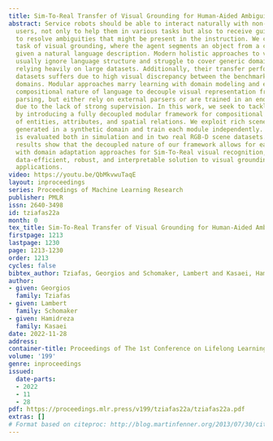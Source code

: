 ```yaml
---
title: Sim-To-Real Transfer of Visual Grounding for Human-Aided Ambiguity Resolution
abstract: Service robots should be able to interact naturally with non-expert human
  users, not only to help them in various tasks but also to receive guidance in order
  to resolve ambiguities that might be present in the instruction. We consider the
  task of visual grounding, where the agent segments an object from a crowded scene
  given a natural language description. Modern holistic approaches to visual grounding
  usually ignore language structure and struggle to cover generic domains, therefore
  relying heavily on large datasets. Additionally, their transfer performance in RGB-D
  datasets suffers due to high visual discrepancy between the benchmark and the target
  domains. Modular approaches marry learning with domain modeling and exploit the
  compositional nature of language to decouple visual representation from language
  parsing, but either rely on external parsers or are trained in an end-to-end fashion
  due to the lack of strong supervision. In this work, we seek to tackle these limitations
  by introducing a fully decoupled modular framework for compositional visual grounding
  of entities, attributes, and spatial relations. We exploit rich scene graph annotations
  generated in a synthetic domain and train each module independently.  Our approach
  is evaluated both in simulation and in two real RGB-D scene datasets. Experimental
  results show that the decoupled nature of our framework allows for easy integration
  with domain adaptation approaches for Sim-To-Real visual recognition, offering a
  data-efficient, robust, and interpretable solution to visual grounding in robotic
  applications.
video: https://youtu.be/QbMkvwuTaqE
layout: inproceedings
series: Proceedings of Machine Learning Research
publisher: PMLR
issn: 2640-3498
id: tziafas22a
month: 0
tex_title: Sim-To-Real Transfer of Visual Grounding for Human-Aided Ambiguity Resolution
firstpage: 1213
lastpage: 1230
page: 1213-1230
order: 1213
cycles: false
bibtex_author: Tziafas, Georgios and Schomaker, Lambert and Kasaei, Hamidreza
author:
- given: Georgios
  family: Tziafas
- given: Lambert
  family: Schomaker
- given: Hamidreza
  family: Kasaei
date: 2022-11-28
address:
container-title: Proceedings of The 1st Conference on Lifelong Learning Agents
volume: '199'
genre: inproceedings
issued:
  date-parts:
  - 2022
  - 11
  - 28
pdf: https://proceedings.mlr.press/v199/tziafas22a/tziafas22a.pdf
extras: []
# Format based on citeproc: http://blog.martinfenner.org/2013/07/30/citeproc-yaml-for-bibliographies/
---
```

